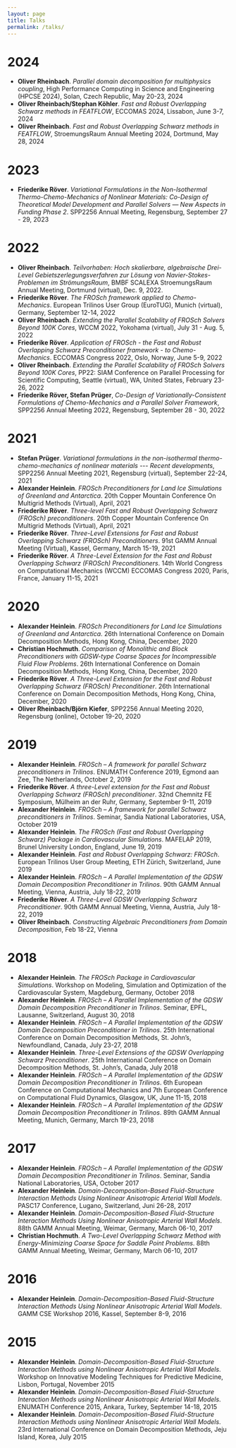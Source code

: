 ```yaml
---
layout: page
title: Talks
permalink: /talks/
---
```

# 2024
+ **Oliver Rheinbach**. *Parallel domain decomposition for multiphysics coupling*,
High Performance Computing in Science and Engineering (HPCSE 2024), Solan, Czech Republic, May 20-23, 2024
+ **Oliver Rheinbach/Stephan Köhler**. *Fast and Robust Overlapping Schwarz methods in FEATFLOW*, ECCOMAS 2024, Lissabon, June 3-7, 2024
+ **Oliver Rheinbach**. *Fast and Robust Overlapping Schwarz methods in FEATFLOW*, StroemungsRaum Annual Meeting 2024, Dortmund, May 28, 2024
  
# 2023
+ **Friederike Röver**. *Variational Formulations in the Non-Isothermal Thermo-Chemo-Mechanics of Nonlinear Materials: Co-Design of Theoretical Model Development and
Parallel Solvers — New Aspects in Funding Phase 2*. SPP2256 Annual Meeting, Regensburg, September 27 - 29, 2023

# 2022 
+ **Oliver Rheinbach**. *Teilvorhaben: Hoch skalierbare, algebraische Drei-Level Gebietszerlegungsverfahren zur Lösung von Navier-Stokes-Problemen im StrömungsRaum*, BMBF SCALEXA StroemungsRaum Annual Meeting, Dortmund (virtual), Dec. 9, 2022.
+ **Friederike Röver**. *The FROSch framework applied to Chemo-Mechanics*. European Trilinos User Group (EuroTUG), Munich (virtual), Germany, September 12-14, 2022
+ **Oliver Rheinbach**. *Extending the Parallel Scalability of FROSch Solvers Beyond 100K Cores*, WCCM 2022, Yokohama (virtual), July 31 - Aug. 5, 2022
+ **Friederike Röver**. *Application of FROSch - the Fast and Robust Overlapping Schwarz Preconditioner framework - to Chemo-Mechanics*. ECCOMAS Congress 2022, Oslo, Norway, June 5-9, 2022
+ **Oliver Rheinbach**. *Extending the Parallel Scalability of FROSch Solvers Beyond 100K Cores*, PP22: SIAM Conference on Parallel Processing for Scientific Computing, Seattle (virtual), WA, United States, February 23-26, 2022
+ **Friederike Röver, Stefan Prüger**, *Co-Design of Variationally-Consistent Formulations of Chemo-Mechanics and a Parallel Solver Framework*, SPP2256 Annual Meeting 2022, Regensburg, September 28 - 30, 2022

# 2021
+ **Stefan Prüger**. *Variational formulations in the non-isothermal thermo-chemo-mechanics of nonlinear materials --- Recent developments*, SPP2256 Annual Meeting 2021, Regensburg (virtual), September 22-24, 2021
+ **Alexander Heinlein**. *FROSch Preconditioners for Land Ice Simulations of Greenland and Antarctica*. 20th Copper Mountain Conference On Multigrid Methods (Virtual), April, 2021
+ **Friederike Röver**. *Three-level Fast and Robust Overlapping Schwarz (FROSch) preconditioners*. 20th Copper Mountain Conference On Multigrid Methods (Virtual), April, 2021
+  **Friederike Röver**. *Three-Level Extensions for Fast and Robust Overlapping Schwarz (FROSch) Preconditioners*. 91st GAMM Annual Meeting (Virtual), Kassel, Germany, March 15-19, 2021
+ **Friederike Röver**. *A Three-Level Extension for the Fast and Robust Overlapping Schwarz (FROSch) Preconditioners*. 14th World Congress on Computational Mechanics (WCCM) ECCOMAS Congress 2020, Paris, France, January 11-15, 2021


# 2020

+ **Alexander Heinlein**. *FROSch Preconditioners for Land Ice Simulations of Greenland and Antarctica*. 26th International Conference on Domain Decomposition Methods, Hong Kong, China, December, 2020
+ **Christian Hochmuth**. *Comparison of Monolithic and Block Preconditioners with GDSW-type Coarse Spaces for Incompressible Fluid Flow Problems*. 26th International Conference on Domain Decomposition Methods, Hong Kong, China, December, 2020
+ **Friederike Röver**. *A Three-Level Extension for the Fast and Robust Overlapping Schwarz (FROSch) Preconditioner*. 26th International Conference on Domain Decomposition Methods, Hong Kong, China, December, 2020
+ **Oliver Rheinbach/Björn Kiefer**, SPP2256 Annual Meeting 2020, Regensburg (online), October 19-20, 2020

# 2019

+ **Alexander Heinlein**. *FROSch – A framework for parallel Schwarz preconditioners in Trilinos*. ENUMATH Conference 2019, Egmond aan Zee, The Netherlands, October 2, 2019
+ **Friederike Röver**. *A three-Level extension for the Fast and Robust Overlapping Schwarz (FROSch) preconditioner*. 32nd Chemnitz FE Symposium, Mülheim an der Ruhr, Germany, September 9-11, 2019
+ **Alexander Heinlein**. *FROSch – A framework for parallel Schwarz preconditioners in Trilinos*. Seminar, Sandia National Laboratories, USA, October 2019
+ **Alexander Heinlein**. *The FROSch (Fast and Robust Overlapping Schwarz) Package in Cardiovascular Simulations*. MAFELAP 2019, Brunel University London, England, June 19, 2019
+ **Alexander Heinlein**. *Fast and Robust Overlapping Schwarz: FROSch*. European Trilinos User Group Meeting, ETH Zürich, Switzerland, June 2019
+ **Alexander Heinlein**. *FROSch – A Parallel Implementation of the GDSW Domain Decomposition Preconditioner in Trilinos*. 90th GAMM Annual Meeting, Vienna, Austria, July 18-22, 2019
+ **Friederike Röver**. *A Three-Level GDSW Overlapping Schwarz Preconditioner*. 90th GAMM Annual Meeting, Vienna, Austria, July 18-22, 2019
+ **Oliver Rheinbach**. *Constructing Algebraic Preconditioners from Domain Decomposition*, Feb 18-22, Vienna

# 2018

+ **Alexander Heinlein**. *The FROSch Package in Cardiovascular Simulations*. Workshop on Modeling, Simulation and Optimization of the Cardiovascular System, Magdeburg, Germany, October 2018
+ **Alexander Heinlein**. *FROSch – A Parallel Implementation of the GDSW Domain Decomposition Preconditioner in Trilinos*. Seminar, EPFL, Lausanne, Switzerland, August 30, 2018
+ **Alexander Heinlein**. *FROSch – A Parallel Implementation of the GDSW Domain Decomposition Preconditioner in Trilinos*. 25th International Conference on Domain Decomposition Methods, St. John’s, Newfoundland, Canada, July 23-27, 2018
+ **Alexander Heinlein**. *Three-Level Extensions of the GDSW Overlapping Schwarz Preconditioner*. 25th International Conference on Domain Decomposition Methods, St. John’s, Canada, July 2018
+ **Alexander Heinlein**. *FROSch – A Parallel Implementation of the GDSW Domain Decomposition Preconditioner in Trilinos*. 6th European Conference on Computational Mechanics and 7th European Conference on Computational Fluid Dynamics, Glasgow, UK, June 11-15, 2018
+ **Alexander Heinlein**. *FROSch – A Parallel Implementation of the GDSW Domain Decomposition Preconditioner in Trilinos*. 89th GAMM Annual Meeting, Munich, Germany, March 19-23, 2018

# 2017

+ **Alexander Heinlein**. *FROSch – A Parallel Implementation of the GDSW Domain Decomposition Preconditioner in Trilinos*. Seminar, Sandia National Laboratories, USA, October 2017
+ **Alexander Heinlein**. *Domain-Decomposition-Based Fluid-Structure Interaction Methods Using Nonlinear Anisotropic Arterial Wall Models*. PASC17 Conference, Lugano, Switzerland, Juni 26-28, 2017
+ **Alexander Heinlein**. *Domain-Decomposition-Based Fluid-Structure Interaction Methods Using Nonlinear Anisotropic Arterial Wall Models*. 88th GAMM Annual Meeting, Weimar, Germany, March 06-10, 2017
+ **Christian Hochmuth**. *A Two-Level Overlapping Schwarz Method with Energy-Minimizing Coarse Space for Saddle Point Problems*. 88th GAMM Annual Meeting, Weimar, Germany, March 06-10, 2017


# 2016

+ **Alexander Heinlein**. *Domain-Decomposition-Based Fluid-Structure Interaction Methods Using Nonlinear Anisotropic Arterial Wall Models*. GAMM CSE Workshop 2016, Kassel, September 8-9, 2016

# 2015

+ **Alexander Heinlein**. *Domain-Decomposition-Based Fluid-Structure Interaction Methods using Nonlinear Anisotropic Arterial Wall Models*. Workshop on Innovative Modeling Techniques for Predictive Medicine, Lisbon, Portugal, November 2015
+ **Alexander Heinlein**. *Domain-Decomposition-Based Fluid-Structure Interaction Methods using Nonlinear Anisotropic Arterial Wall Models*. ENUMATH Conference 2015, Ankara, Turkey, September 14-18, 2015
+ **Alexander Heinlein**. *Domain-Decomposition-Based Fluid-Structure Interaction Methods using Nonlinear Anisotropic Arterial Wall Models*. 23rd International Conference on Domain Decomposition Methods, Jeju Island, Korea, July 2015
